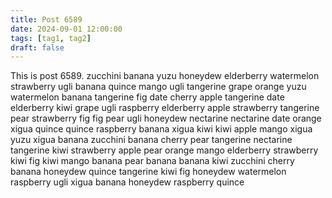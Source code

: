 ```yaml
---
title: Post 6589
date: 2024-09-01 12:00:00
tags: [tag1, tag2]
draft: false
---
```

This is post 6589.
zucchini
banana
yuzu
honeydew
elderberry
watermelon
strawberry
ugli
banana
quince
mango
ugli
tangerine
grape
orange
yuzu
watermelon
banana
tangerine
fig
date
cherry
apple
tangerine
date
elderberry
kiwi
grape
ugli
raspberry
elderberry
apple
strawberry
tangerine
pear
strawberry
fig
fig
pear
ugli
honeydew
nectarine
nectarine
date
orange
xigua
quince
quince
raspberry
banana
xigua
kiwi
kiwi
apple
mango
xigua
yuzu
xigua
banana
zucchini
banana
cherry
pear
tangerine
nectarine
tangerine
kiwi
strawberry
apple
pear
orange
mango
elderberry
strawberry
kiwi
fig
kiwi
mango
banana
pear
banana
banana
kiwi
zucchini
cherry
banana
honeydew
quince
tangerine
kiwi
fig
honeydew
watermelon
raspberry
ugli
xigua
banana
honeydew
raspberry
quince
